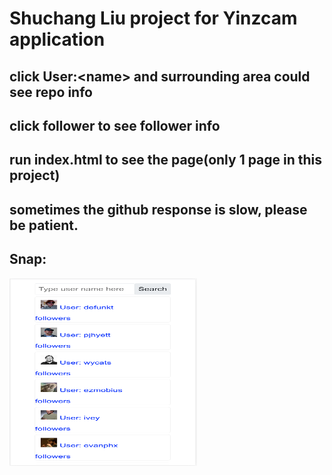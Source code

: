 # Shuchang Liu project for Yinzcam application
## click User:\<name> and surrounding area could see repo info
## click follower to see follower info
## run index.html to see the page(only 1 page in this project)
## sometimes the github response is slow, please be patient.
## Snap:
<div>
    <img src="./snap.png" height="300" width="300">
</div>